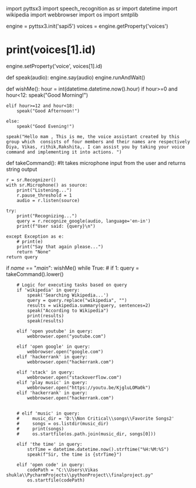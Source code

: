 import pyttsx3
import speech_recognition as sr
import datetime
import wikipedia
import webbrowser
import os
import smtplib

engine = pyttsx3.init('sapi5')
voices = engine.getProperty('voices')
# print(voices[1].id)
engine.setProperty('voice', voices[1].id)


def speak(audio):
    engine.say(audio)
    engine.runAndWait()


def wishMe():
    hour = int(datetime.datetime.now().hour)
    if hour>=0 and hour<12:
        speak("Good Morning!")

    elif hour>=12 and hour<18:
        speak("Good Afternoon!")

    else:
        speak("Good Evening!")

    speak("Hello mam , This is me, the voice assistant created by this group which  consists of four members and their names are respectively  Diya, Vikas, rithik,Rakshita,. I can assist you by taking your voice command and implementing it into actions. ")

def takeCommand():
    #It takes microphone input from the user and returns string output

    r = sr.Recognizer()
    with sr.Microphone() as source:
        print("Listening...")
        r.pause_threshold = 1
        audio = r.listen(source)

    try:
        print("Recognizing...")
        query = r.recognize_google(audio, language='en-in')
        print(f"User said: {query}\n")

    except Exception as e:
        # print(e)
        print("Say that again please...")
        return "None"
    return query



if _name_ == "_main_":
    wishMe()
    while True:
    # if 1:
        query = takeCommand().lower()

        # Logic for executing tasks based on query
        if 'wikipedia' in query:
            speak('Searching Wikipedia...')
            query = query.replace("wikipedia", "")
            results = wikipedia.summary(query, sentences=2)
            speak("According to Wikipedia")
            print(results)
            speak(results)

        elif 'open youtube' in query:
            webbrowser.open("youtube.com")

        elif 'open google' in query:
            webbrowser.open("google.com")
        elif 'hackerrank' in query:
            webbrowser.open("hackerrank.com")

        elif 'stack' in query:
            webbrowser.open("stackoverflow.com")
        elif 'play music' in query:
            webbrowser.open("https://youtu.be/KjgluLOMa0k")
        elif 'hackerrank' in query:
            webbrowser.open("hackerrank.com")


        # elif 'music' in query:
        #     music_dir = 'D:\\Non Critical\\songs\\Favorite Songs2'
        #     songs = os.listdir(music_dir)
        #     print(songs)
        #     os.startfile(os.path.join(music_dir, songs[0]))

        elif 'the time' in query:
            strTime = datetime.datetime.now().strftime("%H:%M:%S")
            speak(f"Sir, the time is {strTime}")

        elif 'open code' in query:
            codePath = "C:\\Users\Vikas shukla\\PycharmProjects\\pythonProject\\finalproject.py"
            os.startfile(codePath)
